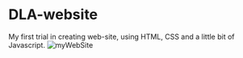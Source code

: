 # DLA-website
My first trial in creating web-site, using HTML, CSS and a little bit of Javascript. 
![myWebSite](https://user-images.githubusercontent.com/70920006/113283270-fe7e8980-92df-11eb-91a4-5984970431ee.png)

